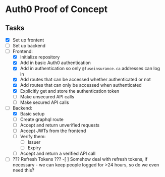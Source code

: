 # Auth0 Proof of Concept

## Tasks
- [X] Set up frontent
- [ ] Set up backend
- [ ] Frontend:
	- [X] Initialize repository
	- [X] Add in basic Auth0 authentication
	- [X] Add in authentication so only `@fuseinsurance.ca` addresses can log in
	- [X] Add routes that can be accessed whether authenticated or not
	- [X] Add routes that can only be accessed when authenticated
	- [X] Explicitly get and store the authentication token
	- [ ] Make unsecured API calls
	- [ ] Make secured API calls
- [ ] Backend:
	- [X] Basic setup
	- [ ] Create graphql route
	- [ ] Accept and return unverified requests
	- [ ] Accept JWTs from the frontend
	- [ ] Verify them:
		- [ ] Issuer
		- [ ] Expiry
	- [ ] Accept and return a verified API call
- [ ] ??? Refresh Tokens ??? 
	  -[ ] Somehow deal with refresh tokens, if necessary - we can keep people logged for >24 hours, so do we even need this?

